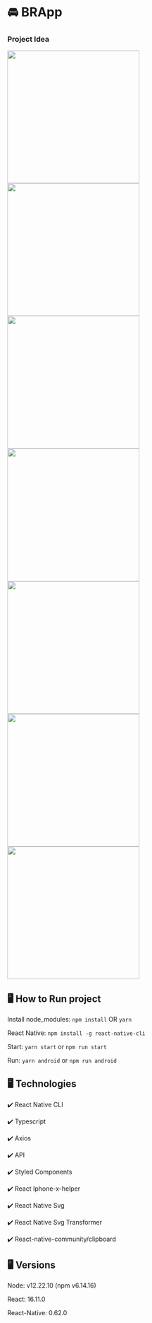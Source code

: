 # 🚘 BRApp

### Project Idea



<div>
  <img height="300em" src="https://github.com/VithorCarlos/brapp/assets/44248390/bb9309c0-0e8b-4e6b-94da-c0786fedb964"/>
  <img height="300em" src="https://github.com/VithorCarlos/brapp/assets/44248390/c04f0df2-e89b-47e2-8b95-ce974ec2483c"/>
  <img height="300em" src="https://github.com/VithorCarlos/brapp/assets/44248390/2e93b0c5-a7e3-4545-97af-a42f45408f4e"/>
  <img height="300em" src="https://github.com/VithorCarlos/brapp/assets/44248390/ae8a0500-5334-4769-b649-bd6b6f2e1bea"/>
  <img height="300em" src="https://github.com/VithorCarlos/brapp/assets/44248390/1d2fd90c-01e3-4c06-a9d2-fa939a16b7ad"/>
  <img height="300em" src="https://github.com/VithorCarlos/brapp/assets/44248390/da091538-ddf9-481e-8327-80475e3999b3"/>
  <img height="300em" src="https://github.com/VithorCarlos/brapp/assets/44248390/5afbd3e6-815c-475a-ad7b-7de6ee0d6291"/>
</div>


## 🖥️ How to Run project


Install node_modules: `npm install` OR `yarn`

React Native: `npm install -g react-native-cli`

Start: `yarn start` or `npm run start`

Run: `yarn android` or `npm run android`


## 🖥️ Technologies

✔️ React Native CLI

✔️ Typescript

✔️ Axios

✔️ API

✔️ Styled Components

✔️ React Iphone-x-helper

✔️ React Native Svg

✔️ React Native Svg Transformer

✔️ React-native-community/clipboard


## 🖥️ Versions 


Node: v12.22.10 (npm v6.14.16)

React: 16.11.0

React-Native: 0.62.0
